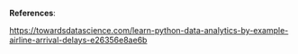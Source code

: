 **References**:

https://towardsdatascience.com/learn-python-data-analytics-by-example-airline-arrival-delays-e26356e8ae6b
